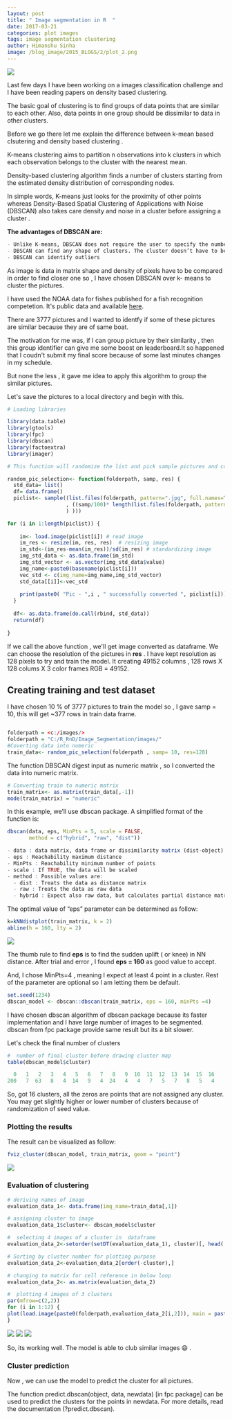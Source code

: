 ```yaml
---
layout: post
title: " Image segmentation in R  "
date: 2017-03-21
categories: plot images
tags: image segmentation clustering
author: Himanshu Sinha
image: /blog_image/2015_BLOGS/2/plot_2.png
---
```



<a href="https://himanshusin.github.io/Image_Segmentation/">![](/blog_image/2015_BLOGS/2/plot_2.png)</a>


Last few days I have been working on a images classification challenge and I have been reading papers on density based clustering. 

The basic goal of clustering is to find groups of data points that are similar to each other. Also, data points in one group should be dissimilar to data in other clusters.

Before we go there let me explain the  difference between k-mean based clsutering and density based clustering .

K-means clustering aims to partition n observations into k clusters in which each observation belongs to the cluster with the nearest mean. 

Density-based clustering algorithm  finds a number of clusters starting from the estimated density distribution of corresponding nodes.

In simple words, K-means just looks for the proximity of  other points whereas Density-Based Spatial Clustering of Applications with Noise (DBSCAN) also takes care density and noise in a cluster before assigning a cluster .

**The advantages of DBSCAN are:**
``` r
- Unlike K-means, DBSCAN does not require the user to specify the number of clusters to be generated
- DBSCAN can find any shape of clusters. The cluster doesn’t have to be circular.
- DBSCAN can identify outliers
```

As  image is  data in matrix shape and density of pixels have to be compared in order to find closer one  so ,  I have chosen DBSCAN over k- means to cluster the pictures.

I have used the NOAA  data for fishes published for a fish recognition competetion. It's public data and available [here](https://www.kaggle.com/c/the-nature-conservancy-fisheries-monitoring/data).

There are 3777 pictures and I wanted to identfy if some of these pictures are similar because they are of same boat.

The motivation for me was, if I can  group picture by their similarity , then this group identifier can give me some boost on leaderboard.It so happened that I coudn't submit my final score  because of some last minutes changes in my schedule.


But none the less , it gave me idea to apply this algorithm to group the similar pictures.

Let's save the pictures  to a local directory  and begin with this.


``` r
# Loading libraries

library(data.table)
library(gtools)
library(fpc)
library(dbscan)
library(factoextra)
library(imager)

# This function will randomize the list and pick sample pictures and converts them into dataframe, one row for one pic, modelling on all may  take super long

random_pic_selection<- function(folderpath, samp, res) {
  std_data= list()
  df= data.frame()
  piclist<- sample((list.files(folderpath, pattern=".jpg", full.names=TRUE, recursive = T)) 
                   , ((samp/100)* length(list.files(folderpath, pattern=".jpg", full.names=TRUE, recursive = T
                   ) )))

for (i in 1:length(piclist)) {
    
    im<- load.image(piclist[i]) # read image
    im_res <- resize(im, res, res)  # resizing image 
    im_std<-(im_res-mean(im_res))/sd(im_res) # standardizing image 
    img_std_data <- as.data.frame(im_std)
    img_std_vector <- as.vector(img_std_data$value)
    img_name<-paste0(basename(piclist[i]))
    vec_std <- c(img_name=img_name,img_std_vector)
    std_data[[i]]<-vec_std
    
    print(paste0( "Pic - ",i , " successfully converted ", piclist[i]))
  }
  
  df<- as.data.frame(do.call(rbind, std_data))
  return(df)
  
}
```

If we call the above function , we'll  get image converted as dataframe.   We can choose the resolution of the pictures in **res** . I have kept resolution as 128 pixels   to try and  train the model. It creating 49152 columns , 128 rows X 128 colums X 3 color frames RGB = 49152. 


## Creating training  and test dataset


I have chosen 10 % of 3777 pictures to train the model so , I gave samp = 10, this will get ~377  rows in train data frame.



``` r

folderpath = <c:/images/>
folderpath = "C:/R_RnD/Image_Segmentation/images/"
#Coverting data into numeric 
train_data<- random_pic_selection(folderpath , samp= 10, res=128)
```

The function DBSCAN  digest  input as  numeric matrix , so I converted the data into numeric matrix.


``` r
# Converting train to numeric matrix
train_matrix<- as.matrix(train_data[,-1])
mode(train_matrix) = "numeric"
```


In this example, we’ll use dbscan package. A simplified format of the function is:

``` r
dbscan(data, eps, MinPts = 5, scale = FALSE, 
       method = c("hybrid", "raw", "dist"))
```


``` r
- data : data matrix, data frame or dissimilarity matrix (dist-object). Specify method = “dist” if the data should be interpreted as dissimilarity matrix or object. Otherwise Euclidean distances will be used.
- eps : Reachability maximum distance
- MinPts : Reachability minimum number of points
- scale : If TRUE, the data will be scaled
- method : Possible values are:
  - dist : Treats the data as distance matrix
  - raw : Treats the data as raw data
  - hybrid : Expect also raw data, but calculates partial distance matrices
```



The optimal value of “eps” parameter can be determined as follow:

``` r
k=kNNdistplot(train_matrix, k = 2)
abline(h = 160, lty = 2)
```

![](/blog_image/2015_BLOGS/2/image_seg_plot_1.png)

The thumb rule to find **eps** is to find the sudden uplift  ( or  knee) in NN  distance. After trial and error , I found **eps = 160** as good value  to accept.

And, I chose MinPts=4 , meaning I expect at least 4 point in a cluster. Rest of the parameter are optional so I am letting them be default.

``` r
set.seed(1234)
dbscan_model <- dbscan::dbscan(train_matrix, eps = 160, minPts =4)
```

I have chosen dbscan  algorithm of dbscan package because its faster implementation and I have large number of images to be segmented. dbscan from fpc package provide same result but its a bit slower.

Let's check the final number of clusters
``` r
#  number of final cluster before drawing cluster map
table(dbscan_model$cluster)
```

``` r
  0   1   2   3   4   5   6   7   8   9  10  11  12  13  14  15  16 
200   7  63   8   4  14   9   4  24   4   4   7   5   7   8   5   4 
```
So, got 16 clusters, all the zeros are points that are not assigned any cluster. You may get slightly higher or lower number of clusters because of randomization of seed value.

### Plotting the results 

The result can be visualized as follow:
``` r 
fviz_cluster(dbscan_model, train_matrix, geom = "point")
```
![](/blog_image/2015_BLOGS/2/plot_2.png)


### Evaluation of clustering 

``` r
# deriving names of image
evaluation_data_1<- data.frame(img_name=train_data[,1]) 

# assigning cluster to image
evaluation_data_1$cluster<- dbscan_model$cluster

#  selecting 4 images of a cluster in  dataframe
evaluation_data_2<-setorder(setDT(evaluation_data_1), cluster)[, head(.SD, 4), keyby = cluster]

# Sorting by cluster number for plotting purpose
evaluation_data_2<-evaluation_data_2[order(-cluster),] 

# changing to matrix for cell reference in below loop
evaluation_data_2<- as.matrix(evaluation_data_2)

#  plotting 4 images of 3 clusters
par(mfrow=c(2,2))
for (i in 1:12) {
plot(load.image(paste0(folderpath,evaluation_data_2[i,2])), main = paste0("Clus# ",evaluation_data_2[i,1]," \n", evaluation_data_2[i,2]), xaxt='n',yaxt='n', ylab='',xlab='' , frame.plot=FALSE, cex.main =0.8)
}
```

![](/blog_image/2015_BLOGS/2/Segment_1.png)
![](/blog_image/2015_BLOGS/2/Segment_2.png)
![](/blog_image/2015_BLOGS/2/Segment_3.png)



So, its working well. The model is able to club similar images :smile: .


### Cluster prediction

Now , we can use the model to predict the cluster for all pictures.

The function predict.dbscan(object, data, newdata) [in fpc package] can be used to predict the clusters for the points in newdata. For more details, read the documentation (?predict.dbscan).







